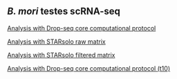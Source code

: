 ## _B. mori_ testes scRNA-seq

[Analysis with Drop-seq core computational protocol](data/01_dropseq/01_dropseq.md)

[Analysis with STARsolo raw matrix](data/02_starsoloRaw/02_starsoloRaw.md)

[Analysis with STARsolo filtered matrix](data/03_starsoloFiltered/03_starsoloFiltered.md)

[Analysis with Drop-seq core computational protocol (t10)](data/04_dropseqT10/04_dropseqT10.md)
